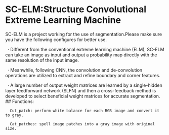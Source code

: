 # SC-ELM:Structure Convolutional Extreme Learning Machine
SC-ELM is a project working for the use of segmentation.Please make sure you have the following configures for better use.
   
   · Different from the conventional extreme learning machine (ELM), SC-ELM can take an image as input and output a probability map directly with the same resolution of the input image. 
   
   · Meanwhile, following CNN, the convolution and de-convolution operations are utilized to extract and refine boundary and corner features. 
   
   · A large number of output weight matrices are learned by a single-hidden layer feedforward network (SLFN) and then a cross-feedback method is developed to select beneficial weight matrices for accurate segmentation.
     ##
     Functions:
     
      Cut_patch: perform white balance for each RGB image and convert it to gray. 
      
      Cat_patches: spell image patches into a gray image with original size. 
